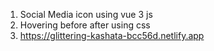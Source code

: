 1. Social Media icon using vue 3 js
2. Hovering before after using css
3. https://glittering-kashata-bcc56d.netlify.app
